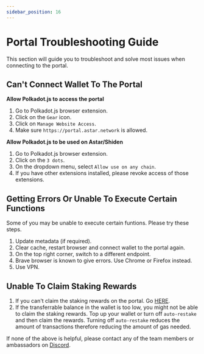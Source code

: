 ```yaml
---
sidebar_position: 16
---
```


# Portal Troubleshooting Guide

This section will guide you to troubleshoot and solve most issues when connecting to the portal.

## Can't Connect Wallet To The Portal

**Allow Polkadot.js to access the portal**
1. Go to Polkadot.js browser extension.
2. Click on the `Gear` icon.
3. Click on `Manage Website Access`.
4. Make sure `https://portal.astar.network` is allowed.

**Allow Polkadot.js to be used on Astar/Shiden**
1. Go to Polkadot.js browser extension.
2. Click on the `3 dots`.
3. On the dropdown menu, select `Allow use on any chain`.
4. If you have other extensions installed, please revoke access of those extensions.

## Getting Errors Or Unable To Execute Certain Functions
Some of you may be unable to execute certain funtions. Please try these steps.
1. Update metadata (if required).
2. Clear cache, restart browser and connect wallet to the portal again.
3. On the top right corner, switch to a different endpoint.
4. Brave browser is known to give errors. Use Chrome or Firefox instead.
5. Use VPN.

## Unable To Claim Staking Rewards
1. If you can't claim the staking rewards on the portal. Go [HERE](https://docs.astar.network/docs/use/user-guides/manual_claim).
2. If the transferrable balance in the wallet is too low, you might not be able to claim the staking rewards. Top up your wallet or turn off `auto-restake` and then claim the rewards. Turning off `auto-restake` reduces the amount of transactions therefore reducing the amount of gas needed.


If none of the above is helpful, please contact any of the team members or ambassadors on [Discord](https://discord.gg/2FGq5KqwBh).

